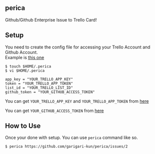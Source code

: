 ## perica

Github/Github Enterprise Issue to Trello Card!

## Setup

You need to create the config file for accessing your Trello Account and Github Account.  
Example is [this one](https://github.com/garigari-kun/perica/blob/master/example/.perica)
```
$ touch $HOME/.perica
$ vi $HOME/.perica

app_key = "YOUR_TRELLO_APP_KEY"
token = "YOUR_TRELLO_APP_TOKEN"
list_id = "YOUR_TRELLO_LIST_ID"
github_token = "YOUR_GITHUB_ACCESS_TOKEN"
```

You can get ` YOUR_TRELLO_APP_KEY ` and ` YOUR_TRELLO_APP_TOKEN ` from [here](https://trello.com/app-key)

You can get ` YOUR_GITHUB_ACCESS_TOKEN ` from [here](https://github.com/settings/tokens)

## How to Use
Once your done with setup. You can use ` perica ` command like so.
```
$ perica https://github.com/garigari-kun/perica/issues/2
```
